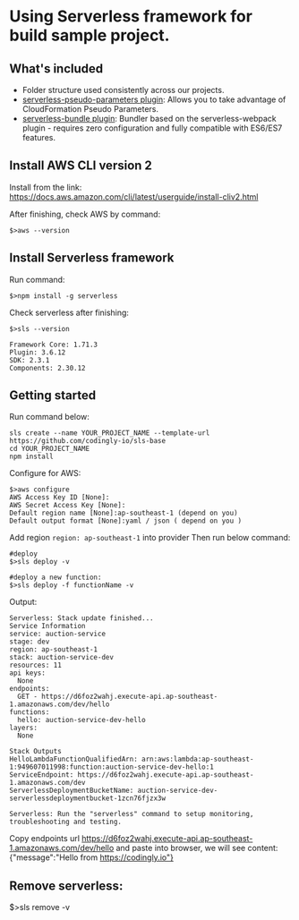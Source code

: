 # Using Serverless framework for build sample project.

## What's included

* Folder structure used consistently across our projects.
* [serverless-pseudo-parameters plugin](https://www.npmjs.com/package/serverless-pseudo-parameters): Allows you to take advantage of CloudFormation Pseudo Parameters.
* [serverless-bundle plugin](https://www.npmjs.com/package/serverless-pseudo-parameters): Bundler based on the serverless-webpack plugin - requires zero configuration and fully compatible with ES6/ES7 features.

## Install AWS CLI version 2

Install from the link: https://docs.aws.amazon.com/cli/latest/userguide/install-cliv2.html

After finishing, check AWS by command:
```
$>aws --version
```

## Install Serverless framework

Run command:
```
$>npm install -g serverless
```

Check serverless after finishing:
```
$>sls --version

Framework Core: 1.71.3
Plugin: 3.6.12
SDK: 2.3.1
Components: 2.30.12
```

## Getting started

Run command below:
```
sls create --name YOUR_PROJECT_NAME --template-url https://github.com/codingly-io/sls-base
cd YOUR_PROJECT_NAME
npm install
```

Configure for AWS:

```
$>aws configure
AWS Access Key ID [None]:
AWS Secret Access Key [None]:
Default region name [None]:ap-southeast-1 (depend on you)
Default output format [None]:yaml / json ( depend on you )
```

Add region `region: ap-southeast-1` into provider
Then run below command:

```
#deploy
$>sls deploy -v

#deploy a new function:
$>sls deploy -f functionName -v
```

Output:
```
Serverless: Stack update finished...
Service Information
service: auction-service
stage: dev
region: ap-southeast-1
stack: auction-service-dev
resources: 11
api keys:
  None
endpoints:
  GET - https://d6foz2wahj.execute-api.ap-southeast-1.amazonaws.com/dev/hello
functions:
  hello: auction-service-dev-hello
layers:
  None

Stack Outputs
HelloLambdaFunctionQualifiedArn: arn:aws:lambda:ap-southeast-1:949607011998:function:auction-service-dev-hello:1
ServiceEndpoint: https://d6foz2wahj.execute-api.ap-southeast-1.amazonaws.com/dev
ServerlessDeploymentBucketName: auction-service-dev-serverlessdeploymentbucket-1zcn76fjzx3w

Serverless: Run the "serverless" command to setup monitoring, troubleshooting and testing.
```

Copy endpoints url https://d6foz2wahj.execute-api.ap-southeast-1.amazonaws.com/dev/hello and paste into browser, we will see content:
{"message":"Hello from https://codingly.io"}

## Remove serverless:

$>sls remove -v